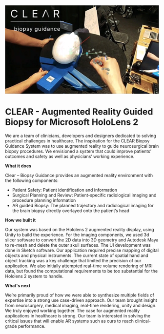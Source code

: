 ![Augmented Reality Biopsy](Documentation/cover.jpg)

# CLEAR - Augmented Reality Guided Biopsy for Microsoft HoloLens 2

We are a team of clinicians, developers and designers dedicated to solving practical challenges in healthcare. The inspiration for the CLEAR Biopsy Guidance System was to use augmented reality to guide neurosurgical brain biopsy procedures. We envisioned a system that could improve patients’ outcomes and safety as well as physicians’ working experience.

**What it does**

Clear – Biopsy Guidance provides an augmented reality environment with the following components:

- Patient Safety: Patient identification and information
- Surgical Planning and Review: Patient-specific radiological imaging and procedure planning information
- AR guided Biopsy: The planned trajectory and radiological imaging for the brain biopsy directly overlayed onto the patient’s head

**How we built it**

Our system was based on the Hololens 2 augmented reality display, using Unity to build the experience. For the imaging components, we used 3d slicer software to convert the 2D data into 3D geometry and Autodesk Maya to re-mesh and delete the outer skull surfaces. The UI development was done in Sketch software. Our application required precise mapping of digital objects and physical instruments. The current state of spatial hand and object tracking was a key challenge that limited the precision of our application. We also initially attempted real-time volume rendering of MRI data, but found the computational requirements to be too substantial for the Hololens 2 system to handle.

**What's next**

We’re primarily proud of how we were able to synthesize multiple fields of expertise into a strong use case-driven approach. Our team brought insight from neurosurgery, medical imaging, real-time rendering, unity and design. We truly enjoyed working together. The case for augmented reality applications in healthcare is strong. Our team is interested in solving the critical issues that will enable AR systems such as ours to reach clinical-grade performance.

